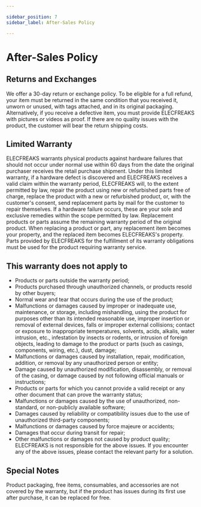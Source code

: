 ```yaml
---

sidebar_position: 7
sidebar_label: After-Sales Policy

---
```


# After-Sales Policy

## Returns and Exchanges

We offer a 30-day return or exchange policy. To be eligible for a full refund, your item must be returned in the same condition that you received it, unworn or unused, with tags attached, and in its original packaging. Alternatively, if you receive a defective item, you must provide ELECFREAKS with pictures or videos as proof. If there are no quality issues with the product, the customer will bear the return shipping costs.

## Limited Warranty

ELECFREAKS warrants physical products against hardware failures that should not occur under normal use within 60 days from the date the original purchaser receives the retail purchase shipment. Under this limited warranty, if a hardware defect is discovered and ELECFREAKS receives a valid claim within the warranty period, ELECFREAKS will, to the extent permitted by law, repair the product using new or refurbished parts free of charge, replace the product with a new or refurbished product, or, with the customer's consent, send replacement parts by mail for the customer to repair themselves. If a hardware failure occurs, these are your sole and exclusive remedies within the scope permitted by law. Replacement products or parts assume the remaining warranty period of the original product. When replacing a product or part, any replacement item becomes your property, and the replaced item becomes ELECFREAKS's property. Parts provided by ELECFREAKS for the fulfillment of its warranty obligations must be used for the product requiring warranty service.

## This warranty does not apply to

- Products or parts outside the warranty period;
- Products purchased through unauthorized channels, or products resold by other buyers;
- Normal wear and tear that occurs during the use of the product;
- Malfunctions or damages caused by improper or inadequate use, maintenance, or storage, including mishandling, using the product for purposes other than its intended reasonable use, improper insertion or removal of external devices, falls or improper external collisions; contact or exposure to inappropriate temperatures, solvents, acids, alkalis, water intrusion, etc., infestation by insects or rodents, or intrusion of foreign objects, leading to damage to the product or parts (such as casings, components, wiring, etc.), dust, damage;
- Malfunctions or damages caused by installation, repair, modification, addition, or removal by any unauthorized person or entity;
- Damage caused by unauthorized modification, disassembly, or removal of the casing, or damage caused by not following official manuals or instructions;
- Products or parts for which you cannot provide a valid receipt or any other document that can prove the warranty status;
- Malfunctions or damages caused by the use of unauthorized, non-standard, or non-publicly available software;
- Damages caused by reliability or compatibility issues due to the use of unauthorized third-party components;
- Malfunctions or damages caused by force majeure or accidents;
- Damages that occur during transit for repair;
- Other malfunctions or damages not caused by product quality; ELECFREAKS is not responsible for the above issues. If you encounter any of the above issues, please contact the relevant party for a solution.

## Special Notes

Product packaging, free items, consumables, and accessories are not covered by the warranty, but if the product has issues during its first use after purchase, it can be replaced for free.
